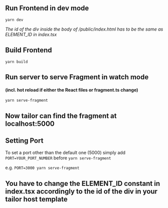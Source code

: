 ## Run Frontend in dev mode
```yarn dev```

*The id of the div inside the body of /public/index.html has to be the same as ELEMENT_ID in index.tsx*

## Build Frontend
```yarn build```

## Run server to serve Fragment in watch mode 
#### (incl. hot reload if either the React files or fragment.ts change)
```yarn serve-fragment```

## Now tailor can find the fragment at localhost:5000

## Setting Port
To set a port other than the default one (5000) simply add ```PORT=YOUR_PORT_NUMBER``` before ```yarn serve-fragment```

e.g. ```PORT=3000 yarn serve-fragment```

## You have to change the ELEMENT_ID constant in index.tsx accordingly to the id of the div in your tailor host template
